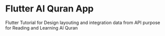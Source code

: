 # Flutter Al Quran App

Flutter Tutorial for Design layouting and integration data from API purpose for Reading and Learning Al Quran

